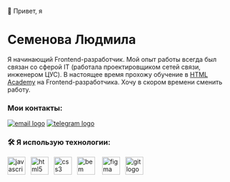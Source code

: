 👋 Привет, я

# Семенова Людмила

Я начинающий Frontend-разработчик.
Мой опыт работы всегда был связан со сферой IT (работала проектировщиком сетей связи, инженером ЦУС).
В настоящее время прохожу обучение в [HTML Academy](https://htmlacademy.ru) на Frontend-разработчика. Хочу в скором времени сменить работу.

### Мои контакты:

 [![email logo](https://img.shields.io/badge/Gmail-red?style=for-the-badge&logo=Gmail&logoColor=white&color=%23EA4335)](mailto:lyudmilaVl.semenova@gmail.com)
 [![telegram logo](https://img.shields.io/static/v1?message=Telegram&logo=telegram&label=&color=2CA5E0&logoColor=white&labelColor=&style=for-the-badge)](https://t.me/semenova_lv03)

### 🛠 Я использую технологии:

<img src="https://cdn.jsdelivr.net/gh/devicons/devicon/icons/javascript/javascript-original.svg" height="40" alt="javascript logo"  /><img width="12" /><img src="https://cdn.jsdelivr.net/gh/devicons/devicon/icons/html5/html5-original.svg" height="40" alt="html5 logo"  /><img width="12" /><img src="https://cdn.jsdelivr.net/gh/devicons/devicon/icons/css3/css3-original.svg" height="40" alt="css3 logo"  /><img width="12" /><img src="https://profilinator.rishav.dev/skills-assets/bem.svg" height="40" alt="bem logo"  /><img width="12" />
<img src="https://profilinator.rishav.dev/skills-assets/figma-icon.svg" height="40" alt="figma logo"  /><img width="12" /><img src="https://profilinator.rishav.dev/skills-assets/git-scm-icon.svg" height="40" alt="git logo"  />
